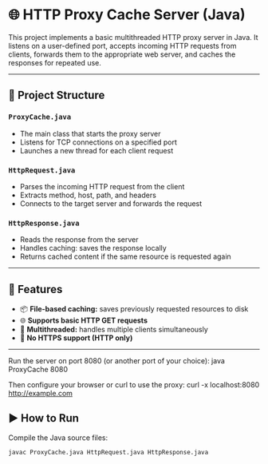 # 🌐 HTTP Proxy Cache Server (Java)

This project implements a basic multithreaded HTTP proxy server in Java. It listens on a user-defined port, accepts incoming HTTP requests from clients, forwards them to the appropriate web server, and caches the responses for repeated use.

---

## 🧱 Project Structure

### `ProxyCache.java`
- The main class that starts the proxy server
- Listens for TCP connections on a specified port
- Launches a new thread for each client request

### `HttpRequest.java`
- Parses the incoming HTTP request from the client
- Extracts method, host, path, and headers
- Connects to the target server and forwards the request

### `HttpResponse.java`
- Reads the response from the server
- Handles caching: saves the response locally
- Returns cached content if the same resource is requested again

---

## 🧠 Features

- 📦 **File-based caching:** saves previously requested resources to disk
- 🌐 **Supports basic HTTP GET requests**
- 🧵 **Multithreaded:** handles multiple clients simultaneously
- 🔐 **No HTTPS support (HTTP only)**

---

Run the server on port 8080 (or another port of your choice):
java ProxyCache 8080


Then configure your browser or curl to use the proxy:
curl -x localhost:8080 http://example.com


## ▶️ How to Run

Compile the Java source files:

```bash
javac ProxyCache.java HttpRequest.java HttpResponse.java





